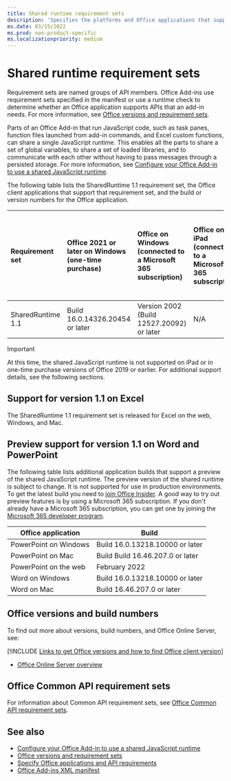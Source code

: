 ```yaml
---
title: Shared runtime requirement sets
description: 'Specifies the platforms and Office applications that support the SharedRuntime APIs.'
ms.date: 03/15/2022
ms.prod: non-product-specific
ms.localizationpriority: medium
---
```


# Shared runtime requirement sets

Requirement sets are named groups of API members. Office Add-ins use requirement sets specified in the manifest or use a runtime check to determine whether an Office application supports APIs that an add-in needs. For more information, see [Office versions and requirement sets](/office/dev/add-ins/develop/office-versions-and-requirement-sets.md).

Parts of an Office Add-in that run JavaScript code, such as task panes, function files launched from add-in commands, and Excel custom functions, can share a single JavaScript runtime. This enables all the parts to share a set of global variables, to share a set of loaded libraries, and to communicate with each other without having to pass messages through a persisted storage. For more information, see [Configure your Office Add-in to use a shared JavaScript runtime](/office/dev/add-ins/develop/configure-your-add-in-to-use-a-shared-runtime.md).

The following table lists the SharedRuntime 1.1 requirement set, the Office client applications that support that requirement set, and the build or version numbers for the Office application.

| Requirement set | Office 2021 or later on Windows<br>(one-time purchase) | Office on Windows<br>(connected to a Microsoft 365 subscription) | Office on iPad<br>(connected to a Microsoft 365 subscription) | Office on Mac<br>(both subscription<br> and one-time purchase Office on Mac 2019 and later)  | Office on the web | Office Online Server |
|:-----|:-----|:-----|:-----|:-----|:-----|:-----|
| SharedRuntime 1.1  | Build 16.0.14326.20454 or later | Version 2002 (Build 12527.20092) or later | N/A | 16.35 or later | February 2020 | N/A |

> [!IMPORTANT]
> At this time, the shared JavaScript runtime is not supported on iPad or in one-time purchase versions of Office 2019 or earlier. For additional support details, see the following sections.

## Support for version 1.1 on Excel

The SharedRuntime 1.1 requirement set is released for Excel on the web, Windows, and Mac.

## Preview support for version 1.1 on Word and PowerPoint

The following table lists additional application builds that support a preview of the shared JavaScript runtime. The preview version of the shared runtime is subject to change. It is not supported for use in production environments. To get the latest build you need to [join Office Insider](https://insider.office.com/join). A good way to try out preview features is by using a Microsoft 365 subscription. If you don't already have a Microsoft 365 subscription, you can get one by joining the [Microsoft 365 developer program](https://developer.microsoft.com/office/dev-program).

|Office application |Build |
|-------------------|------|
|PowerPoint on Windows |Build 16.0.13218.10000 or later |
|PowerPoint on Mac |Build Build 16.46.207.0 or later |
|PowerPoint on the web | February 2022 |
|Word on Windows |Build 16.0.13218.10000 or later |
|Word on Mac |Build 16.46.207.0 or later |

## Office versions and build numbers

To find out more about versions, build numbers, and Office Online Server, see:

[!INCLUDE [Links to get Office versions and how to find Office client version](../includes/links-get-office-versions-builds.md)]
- [Office Online Server overview](/officeonlineserver/office-online-server-overview)

## Office Common API requirement sets

For information about Common API requirement sets, see [Office Common API requirement sets](office-add-in-requirement-sets.md).

## See also

- [Configure your Office Add-in to use a shared JavaScript runtime](/office/dev/add-ins/develop/configure-your-add-in-to-use-a-shared-runtime.md)
- [Office versions and requirement sets](/office/dev/add-ins/develop/office-versions-and-requirement-sets.md)
- [Specify Office applications and API requirements](/office/dev/add-ins/develop/specify-office-hosts-and-api-requirements.md)
- [Office Add-ins XML manifest](/office/dev/add-ins/develop/add-in-manifests.md)
